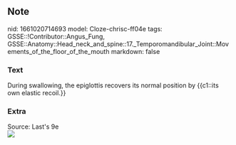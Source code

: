 ## Note
nid: 1661020714693
model: Cloze-chrisc-ff04e
tags: GSSE::!Contributor::Angus_Fung, GSSE::Anatomy::Head_neck_and_spine::17._Temporomandibular_Joint::Movements_of_the_floor_of_the_mouth
markdown: false

### Text
During swallowing, the epiglottis recovers its normal position by {{c1::its own elastic recoil.}}

### Extra
<div>
  Source: Last's 9e
</div>
<div><img src=
"paste-e97d276530b1ad58fbfc3dc59a1b75c31f8acc32.jpg"></div>
